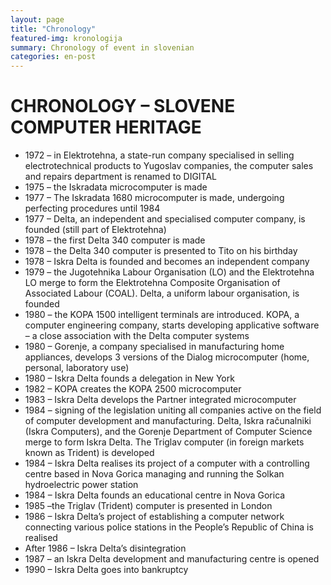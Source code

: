 ```yaml
---
layout: page
title: "Chronology"
featured-img: kronologija
summary: Chronology of event in slovenian 
categories: en-post
---
```



# CHRONOLOGY – SLOVENE COMPUTER HERITAGE

 - 1972 – in Elektrotehna, a state-run company specialised in selling electrotechnical products to
Yugoslav companies, the computer sales and repairs department is renamed to DIGITAL
 - 1975 – the Iskradata microcomputer is made
 - 1977 – The Iskradata 1680 microcomputer is made, undergoing perfecting procedures until 1984
 - 1977 – Delta, an independent and specialised computer company, is founded (still part of
Elektrotehna)
 - 1978 – the first Delta 340 computer is made
 - 1978 – the Delta 340 computer is presented to Tito on his birthday
 - 1978 – Iskra Delta is founded and becomes an independent company
 - 1979 – the Jugotehnika Labour Organisation (LO) and the Elektrotehna LO merge to form the
Elektrotehna Composite Organisation of Associated Labour (COAL). Delta, a uniform labour
organisation, is founded
 - 1980 – the KOPA 1500 intelligent terminals are introduced. KOPA, a computer engineering company,
starts developing applicative software – a close association with the Delta computer systems
 - 1980 – Gorenje, a company specialised in manufacturing home appliances, develops 3 versions of the
Dialog microcomputer (home, personal, laboratory use)
 - 1980 – Iskra Delta founds a delegation in New York
 - 1982 – KOPA creates the KOPA 2500 microcomputer
 - 1983 – Iskra Delta develops the Partner integrated microcomputer
 - 1984 – signing of the legislation uniting all companies active on the field of computer development
and manufacturing. Delta, Iskra računalniki (Iskra Computers), and the Gorenje Department of
Computer Science merge to form Iskra Delta. The Triglav computer (in foreign markets known as
Trident) is developed
 - 1984 – Iskra Delta realises its project of a computer with a controlling centre based in Nova Gorica
managing and running the Solkan hydroelectric power station
 - 1984 – Iskra Delta founds an educational centre in Nova Gorica
 - 1985 –the Triglav (Trident) computer is presented in London
 - 1986 – Iskra Delta’s project of establishing a computer network connecting various police stations in
the People’s Republic of China is realised
 - After 1986 – Iskra Delta’s disintegration
 - 1987 – an Iskra Delta development and manufacturing centre is opened
 - 1990 – Iskra Delta goes into bankruptcy